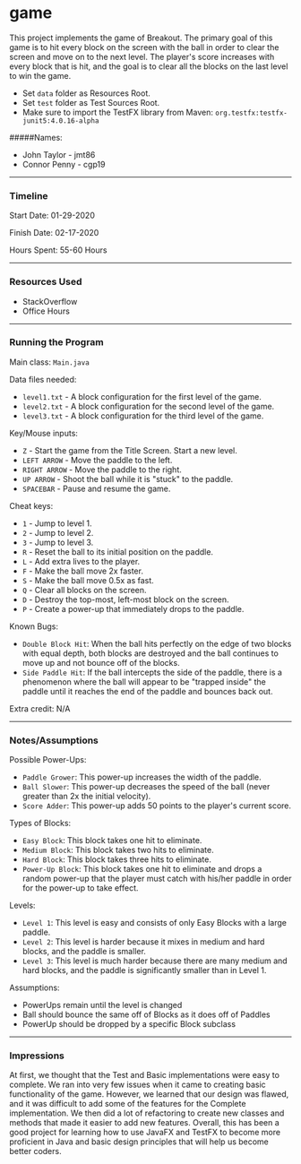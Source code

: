 game
====

This project implements the game of Breakout. The primary goal of this game is to hit every block on the 
screen with the ball in order to clear the screen and move on to the next level. The player's score increases
with every block that is hit, and the goal is to clear all the blocks on the last level to win the game.

- Set ```data``` folder as Resources Root.
- Set ```test``` folder as Test Sources Root.
- Make sure to import the TestFX library from Maven: ```org.testfx:testfx-junit5:4.0.16-alpha```

#####Names:
- John Taylor - jmt86
- Connor Penny - cgp19

---
### Timeline

Start Date: 01-29-2020

Finish Date: 02-17-2020

Hours Spent: 55-60 Hours

---
### Resources Used
- StackOverflow
- Office Hours

---
### Running the Program

Main class: ```Main.java```

Data files needed: 
- ```level1.txt``` - A block configuration for the first level of the game.
- ```level2.txt``` - A block configuration for the second level of the game.
- ```level3.txt``` - A block configuration for the third level of the game.

Key/Mouse inputs:
- ```Z``` - Start the game from the Title Screen. Start a new level.
- ```LEFT ARROW``` - Move the paddle to the left.
- ```RIGHT ARROW``` - Move the paddle to the right.
- ```UP ARROW``` - Shoot the ball while it is "stuck" to the paddle.
- ```SPACEBAR``` - Pause and resume the game.

Cheat keys:
- ```1``` - Jump to level 1.
- ```2``` - Jump to level 2.
- ```3``` - Jump to level 3.
- ```R``` - Reset the ball to its initial position on the paddle.
- ```L``` - Add extra lives to the player.
- ```F``` - Make the ball move 2x faster.
- ```S``` - Make the ball move 0.5x as fast.
- ```Q``` - Clear all blocks on the screen.
- ```D``` - Destroy the top-most, left-most block on the screen.
- ```P``` - Create a power-up that immediately drops to the paddle.

Known Bugs:
- ```Double Block Hit```: When the ball hits perfectly on the edge of two blocks with equal depth,
both blocks are destroyed and the ball continues to move up and not bounce off of the blocks.
- ```Side Paddle Hit```: If the ball intercepts the side of the paddle, there is a phenomenon
where the ball will appear to be "trapped inside" the paddle until it reaches the end of the paddle
and bounces back out.

Extra credit:
N/A

---
### Notes/Assumptions
Possible Power-Ups:
- ```Paddle Grower```: This power-up increases the width of the paddle.
- ```Ball Slower```: This power-up decreases the speed of the ball (never greater than 2x the initial velocity).
- ```Score Adder```: This power-up adds 50 points to the player's current score.

Types of Blocks:
- ```Easy Block```: This block takes one hit to eliminate.
- ```Medium Block```: This block takes two hits to eliminate.
- ```Hard Block```: This block takes three hits to eliminate.
- ```Power-Up Block```: This block takes one hit to eliminate and drops a random power-up that the player
must catch with his/her paddle in order for the power-up to take effect.

Levels:
- ```Level 1```: This level is easy and consists of only Easy Blocks with a large paddle.
- ```Level 2```: This level is harder because it mixes in medium and hard blocks, and the paddle is smaller.
- ```Level 3```: This level is much harder because there are many medium and hard blocks, and the paddle is significantly
smaller than in Level 1.

Assumptions:

- PowerUps remain until the level is changed
- Ball should bounce the same off of Blocks as it does off of Paddles
- PowerUp should be dropped by a specific Block subclass

---
### Impressions
At first, we thought that the Test and Basic implementations were easy to complete. We ran into
very few issues when it came to creating basic functionality of the game. However, we
learned that our design was flawed, and it was difficult to add some of the features for the Complete
implementation. We then did a lot of refactoring to create new classes and methods that made it easier
to add new features. Overall, this has been a good project for learning how to use JavaFX and TestFX to 
become more proficient in Java and basic design principles that will help us become
better coders.
